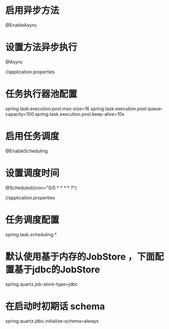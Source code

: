 # 启用异步方法
@EnableAsync

# 设置方法异步执行
@Async

//application.properties
# 任务执行器池配置
spring.task.execution.pool.max-size=16
spring.task.execution.pool.queue-capacity=100
spring.task.execution.pool.keep-alive=10s



# 启用任务调度
@EnableScheduling

# 设置调度时间
@Scheduled(cron="0/5 * * * * ?")

//application.properties
# 任务调度配置
spring.task.scheduling.*

# 默认使用基于内存的JobStore ，下面配置基于jdbc的JobStore 
spring.quartz.job-store-type=jdbc

# 在启动时初期话 schema 
spring.quartz.jdbc.initialize-schema=always



